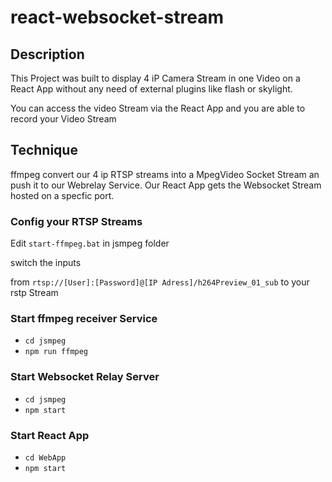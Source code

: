 # react-websocket-stream

## Description
This Project was built to display 4 iP Camera Stream in one Video on a React App
without any need of external plugins like flash or skylight.

You can access the video Stream via the React App and you are able to record your 
Video Stream
## Technique
ffmpeg convert our 4 ip RTSP streams into a MpegVideo Socket Stream an push it to
our Webrelay Service.
Our React App gets the Websocket Stream hosted on a specfic port.

### Config your RTSP Streams
Edit `start-ffmpeg.bat` in jsmpeg folder

switch the inputs

from 
`rtsp://[User]:[Password]@[IP Adress]/h264Preview_01_sub`
to your rstp Stream

### Start ffmpeg receiver Service

+ `cd jsmpeg`
+ `npm run ffmpeg`

### Start Websocket Relay Server
+ `cd jsmpeg`
+ `npm start`

### Start React App
+ `cd WebApp`
+ `npm start`
